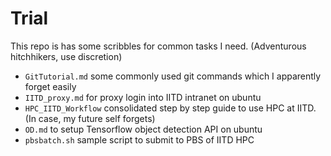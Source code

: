 # Trial
This repo is has some scribbles for common tasks I need. (Adventurous hitchhikers, use discretion)
- `GitTutorial.md` some commonly used git commands which I apparently forget easily
- `IITD_proxy.md` for proxy login into IITD intranet on ubuntu
- `HPC_IITD_Workflow` consolidated step by step guide to use HPC at IITD. (In case, my future self forgets)
- `OD.md` to setup Tensorflow object detection API on ubuntu
- `pbsbatch.sh` sample script to submit to PBS of IITD HPC
